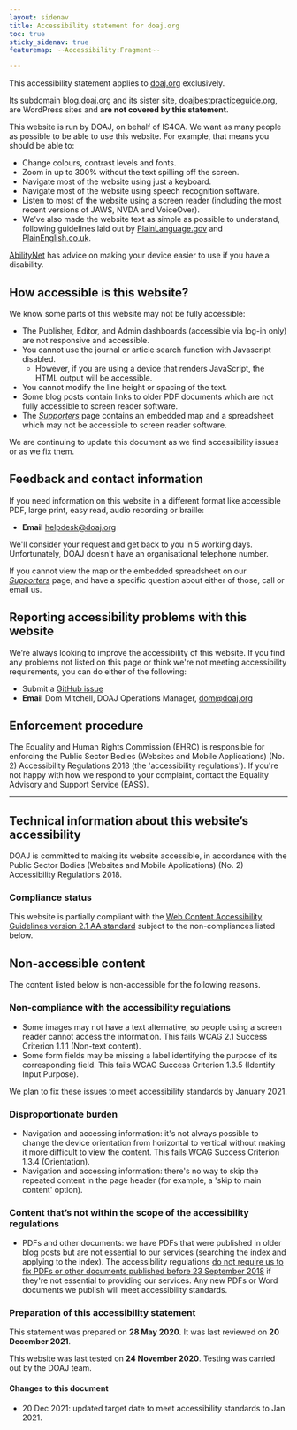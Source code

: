 ```yaml
---
layout: sidenav
title: Accessibility statement for doaj.org
toc: true
sticky_sidenav: true
featuremap: ~~Accessibility:Fragment~~

---
```


This accessibility statement applies to [doaj.org](https://www.doaj.org) exclusively.

Its subdomain [blog.doaj.org](https://blog.doaj.org) and its sister site, [doajbestpracticeguide.org](https://www.doajbestpracticeguide.org), are WordPress sites and **are not covered by this statement**.

This website is run by DOAJ, on behalf of IS4OA. We want as many people as possible to be able to use this website. For example, that means you should be able to:

- Change colours, contrast levels and fonts.
- Zoom in up to 300% without the text spilling off the screen.
- Navigate most of the website using just a keyboard.
- Navigate most of the website using speech recognition software.
- Listen to most of the website using a screen reader (including the most recent versions of JAWS, NVDA and VoiceOver).
- We’ve also made the website text as simple as possible to understand, following guidelines laid out by [PlainLanguage.gov](https://www.plainlanguage.gov) and [PlainEnglish.co.uk](https://www.plainenglish.co.uk).

[AbilityNet](https://abilitynet.org.uk/) has advice on making your device easier to use if you have a disability.

## How accessible is this website?

We know some parts of this website may not be fully accessible:

- The Publisher, Editor, and Admin dashboards (accessible via log-in only) are not responsive and accessible.
- You cannot use the journal or article search function with Javascript disabled.
  - However, if you are using a device that renders JavaScript, the HTML output will be accessible.
- You cannot modify the line height or spacing of the text.
- Some blog posts contain links to older PDF documents which are not fully accessible to screen reader software.
- The [_Supporters_](/support/supporters) page contains an embedded map and a spreadsheet which may not be accessible to screen reader software.

We are continuing to update this document as we find accessibility issues or as we fix them.

## Feedback and contact information

If you need information on this website in a different format like accessible PDF, large print, easy read, audio recording or braille:

- **Email** [helpdesk@doaj.org](mailto:helpdesk@doaj.org)  

We'll consider your request and get back to you in 5 working days. Unfortunately, DOAJ doesn't have an organisational telephone number. 

If you cannot view the map or the embedded spreadsheet on our [_Supporters_](/support/supporters) page, and have a specific question about either of those, call or email us.

## Reporting accessibility problems with this website

We’re always looking to improve the accessibility of this website. If you find any problems not listed on this page or think we're not meeting accessibility requirements, you can do either of the following:

- Submit a [GitHub issue](https://github.com/DOAJ/doaj/issues/new/choose)
- **Email** Dom Mitchell, DOAJ Operations Manager, [dom@doaj.org](mailto:dom@doaj.org)

## Enforcement procedure

The Equality and Human Rights Commission (EHRC) is responsible for enforcing the Public Sector Bodies (Websites and Mobile Applications) (No. 2) Accessibility Regulations 2018 (the 'accessibility regulations'). If you're not happy with how we respond to your complaint, contact the Equality Advisory and Support Service (EASS).

---

## Technical information about this website’s accessibility

DOAJ is committed to making its website accessible, in accordance with the Public Sector Bodies (Websites and Mobile Applications) (No. 2) Accessibility Regulations 2018.

### Compliance status

This website is partially compliant with the [Web Content Accessibility Guidelines version 2.1 AA standard](https://www.w3.org/TR/WCAG21/) subject to the non-compliances listed below.

## Non-accessible content

The content listed below is non-accessible for the following reasons.

### Non-compliance with the accessibility regulations

- Some images may not have a text alternative, so people using a screen reader cannot access the information. This fails WCAG 2.1 Success Criterion 1.1.1 (Non-text content).
- Some form fields may be missing a label identifying the purpose of its corresponding field. This fails WCAG Success Criterion 1.3.5 (Identify Input Purpose).

We plan to fix these issues to meet accessibility standards by January 2021.

### Disproportionate burden

- Navigation and accessing information: it's not always possible to change the device orientation from horizontal to vertical without making it more difficult to view the content. This fails WCAG Success Criterion 1.3.4 (Orientation).
- Navigation and accessing information: there's no way to skip the repeated content in the page header (for example, a 'skip to main content' option).

### Content that’s not within the scope of the accessibility regulations

- PDFs and other documents: we have PDFs that were published in older blog posts but are not essential to our services (searching the index and applying to the index). The accessibility regulations [do not require us to fix PDFs or other documents published before 23 September 2018](https://www.legislation.gov.uk/uksi/2018/952/regulation/4/made) if they're not essential to providing our services. Any new PDFs or Word documents we publish will meet accessibility standards.


### Preparation of this accessibility statement

This statement was prepared on **28 May 2020**. It was last reviewed on **20 December 2021**.

This website was last tested on **24 November 2020**. Testing was carried out by the DOAJ team.

#### Changes to this document 

- 20 Dec 2021: updated target date to meet accessibility standards to Jan 2021. 
